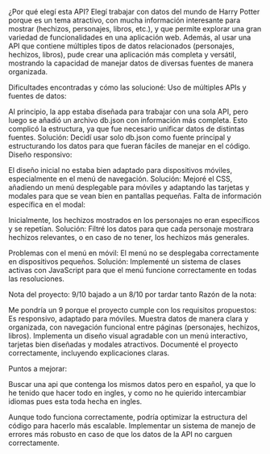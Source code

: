 ¿Por qué elegí esta API?
Elegí trabajar con datos del mundo de Harry Potter porque es un tema atractivo, con mucha información interesante para mostrar (hechizos, personajes, libros, etc.), y que permite explorar una gran variedad de funcionalidades en una aplicación web. Además, al usar una API que contiene múltiples tipos de datos relacionados (personajes, hechizos, libros), pude crear una aplicación más completa y versátil, mostrando la capacidad de manejar datos de diversas fuentes de manera organizada.

Dificultades encontradas y cómo las solucioné:
Uso de múltiples APIs y fuentes de datos:

Al principio, la app estaba diseñada para trabajar con una sola API, pero luego se añadió un archivo db.json con información más completa. Esto complicó la estructura, ya que fue necesario unificar datos de distintas fuentes.
Solución: Decidí usar solo db.json como fuente principal y estructurando los datos para que fueran fáciles de manejar en el código.
Diseño responsivo:

El diseño inicial no estaba bien adaptado para dispositivos móviles, especialmente en el menú de navegación.
Solución: Mejoré el CSS, añadiendo un menú desplegable para móviles y adaptando las tarjetas y modales para que se vean bien en pantallas pequeñas.
Falta de información específica en el modal:

Inicialmente, los hechizos mostrados en los personajes no eran específicos y se repetían.
Solución: Filtré los datos para que cada personaje mostrara hechizos relevantes, o en caso de no tener, los hechizos más generales.

Problemas con el menú en móvil:
El menú no se desplegaba correctamente en dispositivos pequeños.
Solución: Implementé un sistema de clases activas con JavaScript para que el menú funcione correctamente en todas las resoluciones.


Nota del proyecto: 9/10 bajado a un 8/10 por tardar tanto
Razón de la nota:

Me pondría un 9 porque el proyecto cumple con los requisitos propuestos:
Es responsivo, adaptado para móviles.
Muestra datos de manera clara y organizada, con navegación funcional entre páginas (personajes, hechizos, libros).
Implementa un diseño visual agradable con un menú interactivo, tarjetas bien diseñadas y modales atractivos.
Documenté el proyecto correctamente, incluyendo explicaciones claras.

Puntos a mejorar:

Buscar una api que contenga los mismos datos pero en español, ya que lo he tenido que hacer todo en ingles, y como no he quierido intercambiar idiomas pues esta toda hecha en ingles.

Aunque todo funciona correctamente, podría optimizar la estructura del código para hacerlo más escalable.
Implementar un sistema de manejo de errores más robusto en caso de que los datos de la API no carguen correctamente.